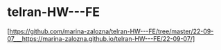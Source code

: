 # telran-HW---FE
[https://github.com/marina-zalozna/telran-HW---FE/tree/master/22-09-07___https://marina-zalozna.github.io/telran-HW---FE/22-09-07/]
